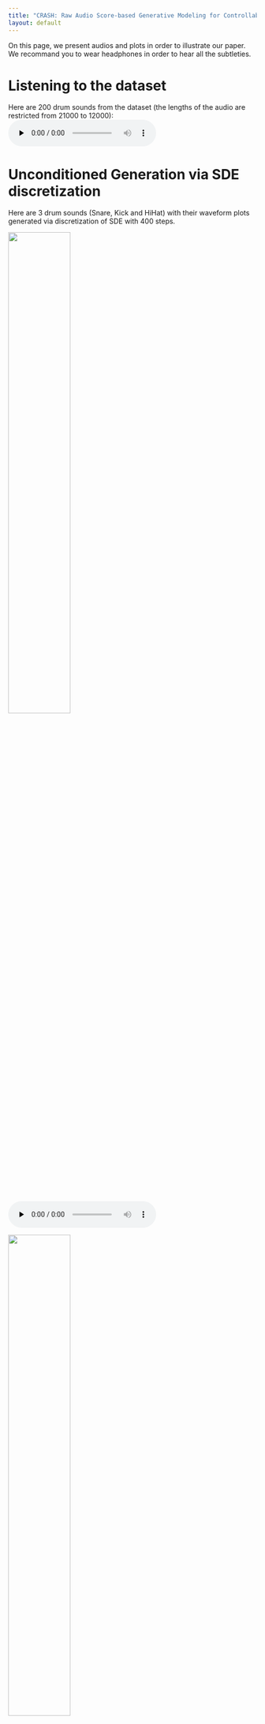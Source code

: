 ```yaml
---
title: "CRASH: Raw Audio Score-based Generative Modeling for Controllable High-resolution Drum Sound Synthesis"
layout: default
---
```


On this page, we present audios and plots in order to illustrate our paper. We recommand you to wear headphones in order to hear all the subtleties.
# Listening to the dataset
Here are 200 drum sounds from the dataset (the lengths of the audio are restricted from 21000 to 12000):
<audio controls preload="none" src="{{ site.baseurl }}/assets/audio/200_drums_train_set.wav" type="audio/wav"> </audio>

# Unconditioned Generation via SDE discretization

Here are 3 drum sounds (Snare, Kick and HiHat) with their waveform plots generated via discretization of SDE with 400 steps.

<img src="{{ site.baseurl }}/assets/images/snare_1.png"
                    alt="" width="50%" height="50%"> 

<audio controls preload="none" src="{{ site.baseurl }}/assets/audio/snare_1.wav" type="audio/wav"> </audio>

<img src="{{ site.baseurl }}/assets/images/kick_2.png"
                    alt="" width="50%" height="50%"> 

<audio controls preload="none" src="{{ site.baseurl }}/assets/audio/kick_2.wav" type="audio/wav"> </audio>

<img src="{{ site.baseurl }}/assets/images/hat_1.png"
                    alt="" width="50%" height="50%"> 

<audio controls preload="none" src="{{ site.baseurl }}/assets/audio/hat_1.wav" type="audio/wav"> </audio>



Here are 200 drum sounds generated via ODE discretization (sub-VP-1_1 schedule and 400 steps of discretization): 

<audio controls preload="none" src="{{ site.baseurl }}/assets/audio/200_generated_drums.wav" type="audio/wav"> </audio>

We remark that the generated samples are less diverse than in the original dataset. This is not dramatic
because the most interesting applications are in the domain of interactive sound design.
# Interpolations in the latent space x(T) via ODE discretization

Here is a schema to explain the interpolation process:

<img src="{{ site.baseurl }}/assets/images/interpolation_schema.png"
                    alt="" width="50%" height="50%"> 

We provide the associated sounds:

The HiHat (x1): <audio controls preload="none" src="{{ site.baseurl }}/assets/audio/interpolations/interpolation_1_hat.wav" type="audio/wav"></audio>, The snare (x2): <audio controls preload="none" src="{{ site.baseurl }}/assets/audio/interpolations/interpolation_1_snare.wav" type="audio/wav"></audio>

The associated noises (be careful if you are wearing headphones, it might be loud!): <audio controls preload="none" src="{{ site.baseurl }}/assets/audio/interpolations/interpolation_1_noise_hat.wav" type="audio/wav"></audio>, <audio controls preload="none" src="{{ site.baseurl }}/assets/audio/interpolations/interpolation_1_noise_snare.wav" type="audio/wav"></audio>

The interpolations (the first and the last one are the reconstruction of the 2 original sounds): <audio controls preload="none" src="{{ site.baseurl }}/assets/audio/interpolations/interpolation_1_0.wav" type="audio/wav"></audio><audio controls preload="none" src="{{ site.baseurl }}/assets/audio/interpolations/interpolation_1_1.wav" type="audio/wav"></audio><audio controls preload="none" src="{{ site.baseurl }}/assets/audio/interpolations/interpolation_1_2.wav" type="audio/wav"></audio><audio controls preload="none" src="{{ site.baseurl }}/assets/audio/interpolations/interpolation_1_3.wav" type="audio/wav"></audio><audio controls preload="none" src="{{ site.baseurl }}/assets/audio/interpolations/interpolation_1_4.wav" type="audio/wav"></audio><audio controls preload="none" src="{{ site.baseurl }}/assets/audio/interpolations/interpolation_1_5.wav" type="audio/wav"></audio><audio controls preload="none" src="{{ site.baseurl }}/assets/audio/interpolations/interpolation_1_6.wav" type="audio/wav"></audio><audio controls preload="none" src="{{ site.baseurl }}/assets/audio/interpolations/interpolation_1_7.wav" type="audio/wav"></audio><audio controls preload="none" src="{{ site.baseurl }}/assets/audio/interpolations/interpolation_1_8.wav" type="audio/wav"></audio><audio controls preload="none" src="{{ site.baseurl }}/assets/audio/interpolations/interpolation_1_9.wav" type="audio/wav"></audio><audio controls preload="none" src="{{ site.baseurl }}/assets/audio/interpolations/interpolation_1_10.wav" type="audio/wav"></audio>

Click here if you want to hear the 11 sounds in a row: <audio controls preload="none" src="{{ site.baseurl }}/assets/audio/interpolations/interpolation_1.wav" type="audio/wav"></audio>
## Second Interpolation
This is an interpolation between two kicks, you can see that the interpolation attenuates at different levels the "saturated vibration" of the second kick. Once again, we let you appreciate the quality of the reconstruction of the first and last sound.

Kick 1: <audio controls preload="none" src="{{ site.baseurl }}/assets/audio/interpolations/interpolation_2_kick_1.wav" type="audio/wav"></audio>, Kick 2: <audio controls preload="none" src="{{ site.baseurl }}/assets/audio/interpolations/interpolation_2_kick_2.wav" type="audio/wav"></audio>

Interpolations: <audio controls preload="none" src="{{ site.baseurl }}/assets/audio/interpolations/interpolation_2_0.wav" type="audio/wav"></audio><audio controls preload="none" src="{{ site.baseurl }}/assets/audio/interpolations/interpolation_2_1.wav" type="audio/wav"></audio><audio controls preload="none" src="{{ site.baseurl }}/assets/audio/interpolations/interpolation_2_2.wav" type="audio/wav"></audio><audio controls preload="none" src="{{ site.baseurl }}/assets/audio/interpolations/interpolation_2_3.wav" type="audio/wav"></audio><audio controls preload="none" src="{{ site.baseurl }}/assets/audio/interpolations/interpolation_2_4.wav" type="audio/wav"></audio><audio controls preload="none" src="{{ site.baseurl }}/assets/audio/interpolations/interpolation_2_5.wav" type="audio/wav"></audio><audio controls preload="none" src="{{ site.baseurl }}/assets/audio/interpolations/interpolation_2_6.wav" type="audio/wav"></audio><audio controls preload="none" src="{{ site.baseurl }}/assets/audio/interpolations/interpolation_2_7.wav" type="audio/wav"></audio><audio controls preload="none" src="{{ site.baseurl }}/assets/audio/interpolations/interpolation_2_8.wav" type="audio/wav"></audio><audio controls preload="none" src="{{ site.baseurl }}/assets/audio/interpolations/interpolation_2_9.wav" type="audio/wav"></audio><audio controls preload="none" src="{{ site.baseurl }}/assets/audio/interpolations/interpolation_2_10.wav" type="audio/wav"></audio>

Click here if you want to hear the 11 sounds in a row: <audio controls preload="none" src="{{ site.baseurl }}/assets/audio/interpolations/interpolation_2.wav" type="audio/wav"></audio>

<img src="{{ site.baseurl }}/assets/images/interpolation_2.png"
                    alt="" width="100%" height="100%"> 

# Inpainting

Imagine that you don't like a part of a drum sound, you can regenerate the desired part by fixing the part you like (readjusted with the accurate noise level at each step) during inference time. All the presented examples are from the test set. For each example, the first sound is the original sound and the following are inpainted versions.
## Kick Inpainting 1

<img src="{{ site.baseurl }}/assets/images/inpainting/kick_inpainting_orig.png"
                    alt="" width="40%" height="40%">  <audio controls preload="none" src="{{ site.baseurl }}/assets/audio/inpainting/kick_inpainting_orig.wav" type="audio/wav"></audio>

<img src="{{ site.baseurl }}/assets/images/inpainting/kick_inpainting_0.png"
                    alt="" width="100%" height="100%"> <audio controls preload="none" src="{{ site.baseurl }}/assets/audio/inpainting/kick_inpainting_0.wav" type="audio/wav"></audio><audio controls preload="none" src="{{ site.baseurl }}/assets/audio/inpainting/kick_inpainting_1.wav" type="audio/wav"></audio><audio controls preload="none" src="{{ site.baseurl }}/assets/audio/inpainting/kick_inpainting_2.wav" type="audio/wav"></audio>

<img src="{{ site.baseurl }}/assets/images/inpainting/kick_inpainting.png"
                    alt="" width="100%" height="100%"> <audio controls preload="none" src="{{ site.baseurl }}/assets/audio/inpainting/kick_inpainting_3.wav" type="audio/wav"></audio><audio controls preload="none" src="{{ site.baseurl }}/assets/audio/inpainting/kick_inpainting_4.wav" type="audio/wav"></audio><audio controls preload="none" src="{{ site.baseurl }}/assets/audio/inpainting/kick_inpainting_5.wav" type="audio/wav"></audio>

## Kick Inpainting 2

<img src="{{ site.baseurl }}/assets/images/inpainting/kick_2_inpainting_orig.png"
                    alt="" width="40%" height="40%"> <audio controls preload="none" src="{{ site.baseurl }}/assets/audio/inpainting/kick_2_inpainting_orig.wav" type="audio/wav"></audio>

<img src="{{ site.baseurl }}/assets/images/inpainting/kick_2_inpainting.png"
                    alt="" width="100%" height="100%"> <audio controls preload="none" src="{{ site.baseurl }}/assets/audio/inpainting/kick_2_inpainting_0.wav" type="audio/wav"></audio><audio controls preload="none" src="{{ site.baseurl }}/assets/audio/inpainting/kick_2_inpainting_1.wav" type="audio/wav"></audio><audio controls preload="none" src="{{ site.baseurl }}/assets/audio/inpainting/kick_2_inpainting_2.wav" type="audio/wav"></audio>

## Kick Inpainting 3

<img src="{{ site.baseurl }}/assets/images/inpainting/kick_3_inpainting_orig.png"
                    alt="" width="40%" height="40%"> <audio controls preload="none" src="{{ site.baseurl }}/assets/audio/inpainting/kick_3_inpainting_orig.wav" type="audio/wav"></audio>

<img src="{{ site.baseurl }}/assets/images/inpainting/kick_3_inpainting.png"
                    alt="" width="100%" height="100%"> <audio controls preload="none" src="{{ site.baseurl }}/assets/audio/inpainting/kick_3_inpainting_0.wav" type="audio/wav"></audio><audio controls preload="none" src="{{ site.baseurl }}/assets/audio/inpainting/kick_3_inpainting_1.wav" type="audio/wav"></audio><audio controls preload="none" src="{{ site.baseurl }}/assets/audio/inpainting/kick_3_inpainting_2.wav" type="audio/wav"></audio>

## Kick Inpainting 4

Note that if the original waveform is thick, the generated part is also thick.

<img src="{{ site.baseurl }}/assets/images/inpainting/kick_4_inpainting_orig.png"
                    alt="" width="40%" height="40%"> <audio controls preload="none" src="{{ site.baseurl }}/assets/audio/inpainting/kick_4_inpainting_orig.wav" type="audio/wav"></audio>

<img src="{{ site.baseurl }}/assets/images/inpainting/kick_4_inpainting.png"
                    alt="" width="100%" height="100%"> <audio controls preload="none" src="{{ site.baseurl }}/assets/audio/inpainting/kick_4_inpainting_0.wav" type="audio/wav"></audio><audio controls preload="none" src="{{ site.baseurl }}/assets/audio/inpainting/kick_4_inpainting_1.wav" type="audio/wav"></audio><audio controls preload="none" src="{{ site.baseurl }}/assets/audio/inpainting/kick_4_inpainting_2.wav" type="audio/wav"></audio>

## Kick Inpainting 5

<img src="{{ site.baseurl }}/assets/images/inpainting/kick_5_inpainting_orig.png"
                    alt="" width="40%" height="40%"> <audio controls preload="none" src="{{ site.baseurl }}/assets/audio/inpainting/kick_5_inpainting_orig.wav" type="audio/wav"></audio>

<img src="{{ site.baseurl }}/assets/images/inpainting/kick_5_inpainting.png"
                    alt="" width="100%" height="100%"> <audio controls preload="none" src="{{ site.baseurl }}/assets/audio/inpainting/kick_5_inpainting_0.wav" type="audio/wav"></audio><audio controls preload="none" src="{{ site.baseurl }}/assets/audio/inpainting/kick_5_inpainting_1.wav" type="audio/wav"></audio><audio controls preload="none" src="{{ site.baseurl }}/assets/audio/inpainting/kick_5_inpainting_2.wav" type="audio/wav"></audio>

## Snare Inpainting 1

<img src="{{ site.baseurl }}/assets/images/inpainting/snare_2_inpainting_orig.png"
                    alt="" width="40%" height="40%"> <audio controls preload="none" src="{{ site.baseurl }}/assets/audio/inpainting/snare_2_inpainting_orig.wav" type="audio/wav"></audio>

<img src="{{ site.baseurl }}/assets/images/inpainting/snare_2_inpainting.png"
                    alt="" width="100%" height="100%"> <audio controls preload="none" src="{{ site.baseurl }}/assets/audio/inpainting/snare_2_inpainting_0.wav" type="audio/wav"></audio><audio controls preload="none" src="{{ site.baseurl }}/assets/audio/inpainting/snare_2_inpainting_1.wav" type="audio/wav"></audio><audio controls preload="none" src="{{ site.baseurl }}/assets/audio/inpainting/snare_2_inpainting_2.wav" type="audio/wav"></audio>

## Snare Inpainting 2

<img src="{{ site.baseurl }}/assets/images/inpainting/snare_3_inpainting_orig.png"
                    alt="" width="40%" height="40%"> <audio controls preload="none" src="{{ site.baseurl }}/assets/audio/inpainting/snare_3_inpainting_orig.wav" type="audio/wav"></audio>

<img src="{{ site.baseurl }}/assets/images/inpainting/snare_3_inpainting.png"
                    alt="" width="100%" height="100%"> <audio controls preload="none" src="{{ site.baseurl }}/assets/audio/inpainting/snare_3_inpainting_0.wav" type="audio/wav"></audio><audio controls preload="none" src="{{ site.baseurl }}/assets/audio/inpainting/snare_3_inpainting_1.wav" type="audio/wav"></audio><audio controls preload="none" src="{{ site.baseurl }}/assets/audio/inpainting/snare_3_inpainting_2.wav" type="audio/wav"></audio>

## Snare Inpainting 3

<img src="{{ site.baseurl }}/assets/images/inpainting/clap_2_inpainting_orig.png"
                    alt="" width="40%" height="40%"> <audio controls preload="none" src="{{ site.baseurl }}/assets/audio/inpainting/clap_2_inpainting_orig.wav" type="audio/wav"></audio>

<img src="{{ site.baseurl }}/assets/images/inpainting/clap_2_inpainting.png"
                    alt="" width="100%" height="100%"> <audio controls preload="none" src="{{ site.baseurl }}/assets/audio/inpainting/clap_2_inpainting_0.wav" type="audio/wav"></audio><audio controls preload="none" src="{{ site.baseurl }}/assets/audio/inpainting/clap_2_inpainting_1.wav" type="audio/wav"></audio><audio controls preload="none" src="{{ site.baseurl }}/assets/audio/inpainting/clap_2_inpainting_2.wav" type="audio/wav"></audio>

## Snare Inpainting 4

<img src="{{ site.baseurl }}/assets/images/inpainting/inpainting_resonnant_orig.png"
                    alt="" width="40%" height="40%"> <audio controls preload="none" src="{{ site.baseurl }}/assets/audio/inpainting/inpainting_resonnant_orig.wav" type="audio/wav"></audio>

<img src="{{ site.baseurl }}/assets/images/inpainting/inpainting_resonnant.png"
                    alt="" width="100%" height="100%"> <audio controls preload="none" src="{{ site.baseurl }}/assets/audio/inpainting/inpainting_resonnant_0.wav" type="audio/wav"></audio><audio controls preload="none" src="{{ site.baseurl }}/assets/audio/inpainting/inpainting_resonnant_1.wav" type="audio/wav"></audio><audio controls preload="none" src="{{ site.baseurl }}/assets/audio/inpainting/inpainting_resonnant_2.wav" type="audio/wav"></audio>

# Obtaining Variations of a Sound by Noising it and Denoising it via SDE

Let's take a sound x(0) of the test set. We can noise it at a t level (associated to a value of σ): \\[ \mathbb{x}(t) = m(t) \mathbb{x}(0) + \sigma(t) \epsilon \\]
where Ɛ is an isotropic Gaussian 

Then, we perform SDE denoising from t to 0 and we obtain variations of the sound.

The more σ is big, the more the variations are diverse. 

## Cymbal Variations

The original: 

<img src="{{ site.baseurl }}/assets/images/variations/cymbal_variations_orig.png"
                    alt="" width="40%" height="40%"> <audio controls preload="none" src="{{ site.baseurl }}/assets/audio/variations/cymbal_variations_orig.wav" type="audio/wav"></audio>

For σ=0.1 and a VP schedule.

<img src="{{ site.baseurl }}/assets/images/variations/cymbal_variations_multiple.png"
                    alt="" width="100%" height="100%"> <audio controls preload="none" src="{{ site.baseurl }}/assets/audio/variations/cymbal_variations_0.wav" type="audio/wav"></audio><audio controls preload="none" src="{{ site.baseurl }}/assets/audio/variations/cymbal_variations_1.wav" type="audio/wav"></audio><audio controls preload="none" src="{{ site.baseurl }}/assets/audio/variations/cymbal_variations_2.wav" type="audio/wav"></audio><audio controls preload="none" src="{{ site.baseurl }}/assets/audio/variations/cymbal_variations_3.wav" type="audio/wav"></audio><audio controls preload="none" src="{{ site.baseurl }}/assets/audio/variations/cymbal_variations_4.wav" type="audio/wav"></audio>

All in a row:<audio controls preload="none" src="{{ site.baseurl }}/assets/audio/variations/cymbal_variations_multiple.wav" type="audio/wav"></audio>

## Snare Variations

The original: 

<img src="{{ site.baseurl }}/assets/images/variations/snare_variations_orig.png"
                    alt="" width="40%" height="40%"> <audio controls preload="none" src="{{ site.baseurl }}/assets/audio/variations/snare_variations_orig.wav" type="audio/wav"></audio>

For σ=0.1 and a VP schedule.

<img src="{{ site.baseurl }}/assets/images/variations/snare_variations_0.1.png"
                    alt="" width="100%" height="100%"> <audio controls preload="none" src="{{ site.baseurl }}/assets/audio/variations/snare_variations_0.1_0.wav" type="audio/wav"></audio><audio controls preload="none" src="{{ site.baseurl }}/assets/audio/variations/snare_variations_0.1_1.wav" type="audio/wav"></audio><audio controls preload="none" src="{{ site.baseurl }}/assets/audio/variations/snare_variations_0.1_2.wav" type="audio/wav"></audio><audio controls preload="none" src="{{ site.baseurl }}/assets/audio/variations/snare_variations_0.1_3.wav" type="audio/wav"></audio><audio controls preload="none" src="{{ site.baseurl }}/assets/audio/variations/snare_variations_0.1_4.wav" type="audio/wav"></audio>

All in a row:<audio controls preload="none" src="{{ site.baseurl }}/assets/audio/variations/snare_variations_0.1.wav" type="audio/wav"></audio>

For σ=0.2 and a VP schedule.

<img src="{{ site.baseurl }}/assets/images/variations/snare_variations_0.2.png"
                    alt="" width="100%" height="100%"> <audio controls preload="none" src="{{ site.baseurl }}/assets/audio/variations/snare_variations_0.2_0.wav" type="audio/wav"></audio><audio controls preload="none" src="{{ site.baseurl }}/assets/audio/variations/snare_variations_0.2_1.wav" type="audio/wav"></audio><audio controls preload="none" src="{{ site.baseurl }}/assets/audio/variations/snare_variations_0.2_2.wav" type="audio/wav"></audio><audio controls preload="none" src="{{ site.baseurl }}/assets/audio/variations/snare_variations_0.2_3.wav" type="audio/wav"></audio><audio controls preload="none" src="{{ site.baseurl }}/assets/audio/variations/snare_variations_0.2_4.wav" type="audio/wav"></audio>

All in a row:<audio controls preload="none" src="{{ site.baseurl }}/assets/audio/variations/snare_variations_0.2.wav" type="audio/wav"></audio>

For σ=0.4 and a VP schedule.

<img src="{{ site.baseurl }}/assets/images/variations/snare_variations_0.4.png"
                    alt="" width="100%" height="100%"> <audio controls preload="none" src="{{ site.baseurl }}/assets/audio/variations/snare_variations_0.4_0.wav" type="audio/wav"></audio><audio controls preload="none" src="{{ site.baseurl }}/assets/audio/variations/snare_variations_0.4_1.wav" type="audio/wav"></audio><audio controls preload="none" src="{{ site.baseurl }}/assets/audio/variations/snare_variations_0.4_2.wav" type="audio/wav"></audio><audio controls preload="none" src="{{ site.baseurl }}/assets/audio/variations/snare_variations_0.4_3.wav" type="audio/wav"></audio><audio controls preload="none" src="{{ site.baseurl }}/assets/audio/variations/snare_variations_0.4_4.wav" type="audio/wav"></audio>

All in a row:<audio controls preload="none" src="{{ site.baseurl }}/assets/audio/variations/snare_variations_0.4.wav" type="audio/wav"></audio>

For σ=0.7 and a VP schedule.

<img src="{{ site.baseurl }}/assets/images/variations/snare_variations_0.4.png"
                    alt="" width="100%" height="100%"> <audio controls preload="none" src="{{ site.baseurl }}/assets/audio/variations/snare_variations_0.7_0.wav" type="audio/wav"></audio><audio controls preload="none" src="{{ site.baseurl }}/assets/audio/variations/snare_variations_0.7_1.wav" type="audio/wav"></audio><audio controls preload="none" src="{{ site.baseurl }}/assets/audio/variations/snare_variations_0.7_2.wav" type="audio/wav"></audio><audio controls preload="none" src="{{ site.baseurl }}/assets/audio/variations/snare_variations_0.7_3.wav" type="audio/wav"></audio><audio controls preload="none" src="{{ site.baseurl }}/assets/audio/variations/snare_variations_0.7_4.wav" type="audio/wav"></audio>

All in a row:<audio controls preload="none" src="{{ site.baseurl }}/assets/audio/variations/snare_variations_0.7.wav" type="audio/wav"></audio>


# Class-Conditioning and Class-Mixing with a Classifier via ODE

We separately trained a noise-conditioned classifier to recognize the class of a sound at different noise levels σ. Then we can generate sounds from only one class and even mix them !

For instance, this is a cymbal from the test set:

<img src="{{ site.baseurl }}/assets/images/class/class_hat_orig.png"
                    alt="" width="40%" height="40%"><audio controls preload="none" src="{{ site.baseurl }}/assets/audio/class/class_hat_orig.wav" type="audio/wav">

When we use the forward ODE to obtain its latent representation and do the backward ODE with a kick-class constraint, we obtain a "kicky" version of it:

<img src="{{ site.baseurl }}/assets/images/class/class_hat_kick_converted.png"
                    alt="" width="40%" height="40%"><audio controls preload="none" src="{{ site.baseurl }}/assets/audio/class/class_hat_kick_converted.wav" type="audio/wav">

Now, here are the kick, snare and cymbal versions when running backward the constrained ODE starting from a random noise:

<img src="{{ site.baseurl }}/assets/images/class/kick_snare_hat_classifier.png"
                    alt="" width="100%" height="100%"><audio controls preload="none" src="{{ site.baseurl }}/assets/audio/class/kick_snare_hat_classifier.wav" type="audio/wav">

Here are the results of the class-mixing, with different weightings:

\\[ \lambda_\text{kick}=0, \lambda_\text{snare}=1, \lambda_\text{cymbal}=0 \\]
\\[ \lambda_\text{kick}=0.2, \lambda_\text{snare}=0.8, \lambda_\text{cymbal}=0 \\]
\\[ ... \\]
\\[ \lambda_\text{kick}=1, \lambda_\text{snare}=0, \lambda_\text{cymbal}=0 \\]
<img src="{{ site.baseurl }}/assets/images/class/class_mixing_5_steps.png"
                    alt="" width="100%" height="100%"><audio controls preload="none" src="{{ site.baseurl }}/assets/audio/class/class_mixing_5_steps.wav" type="audio/wav">


Now, we can operate a more subtle weighting in order to "snarify" a bit the kick:


\\[ \lambda_\text{kick}=0.95, \lambda_\text{snare}=0.05, \lambda_\text{cymbal}=0 \\]

<img src="{{ site.baseurl }}/assets/images/class/95_kick_5_snare.png"
                    alt="" width="40%" height="40%"><audio controls preload="none" src="{{ site.baseurl }}/assets/audio/class/95_kick_5_snare.wav" type="audio/wav">



\\[ \lambda_\text{kick}=0.9, \lambda_\text{snare}=0.1, \lambda_\text{cymbal}=0 \\]

<img src="{{ site.baseurl }}/assets/images/class/90_kick_10_snare.png"
                    alt="" width="40%" height="40%"><audio controls preload="none" src="{{ site.baseurl }}/assets/audio/class/90_kick_10_snare.wav" type="audio/wav">



\\[ \lambda_\text{kick}=0.85, \lambda_\text{snare}=0.15, \lambda_\text{cymbal}=0 \\]

<img src="{{ site.baseurl }}/assets/images/class/85_kick_15_snare.png"
                    alt="" width="40%" height="40%"><audio controls preload="none" src="{{ site.baseurl }}/assets/audio/class/85_kick_15_snare.wav" type="audio/wav">

# Obtaining Variations of a sound by Noising it and applying Class-Mixing Denoising via SDE

Like in the paragraph "Obtaining Variations of a Sound by Noising it and Denoising it via SDE", we add noise to our sound: \\[ \mathbb{x}(t) = m(t) \mathbb{x}(0) + \sigma(t) \epsilon \\]

Then, we denoise it with the class conditional SDE in order to orient the variations of the sound to a particular class or mix of classes:

## Cymbal

Original: 

<img src="{{ site.baseurl }}/assets/images/class/class_predictor_cymbal_orig.png"
                    alt="" width="40%" height="40%"> <audio controls preload="none" src="{{ site.baseurl }}/assets/audio/class/class_predictor_cymbal_orig.wav" type="audio/wav"></audio>

Variations with σ=0.5 in the snare class:

<img src="{{ site.baseurl }}/assets/images/class/class_predictor_cymbal_100_snare_0.5_multiple.png"
                    alt="" width="100%" height="100%"> <audio controls preload="none" src="{{ site.baseurl }}/assets/audio/class/class_predictor_cymbal_100_snare_0.5_multiple_0.wav" type="audio/wav"></audio><audio controls preload="none" src="{{ site.baseurl }}/assets/audio/class/class_predictor_cymbal_100_snare_0.5_multiple_1.wav" type="audio/wav"></audio><audio controls preload="none" src="{{ site.baseurl }}/assets/audio/class/class_predictor_cymbal_100_snare_0.5_multiple_2.wav" type="audio/wav"></audio><audio controls preload="none" src="{{ site.baseurl }}/assets/audio/class/class_predictor_cymbal_100_snare_0.5_multiple_3.wav" type="audio/wav"></audio><audio controls preload="none" src="{{ site.baseurl }}/assets/audio/class/class_predictor_cymbal_100_snare_0.5_multiple_4.wav" type="audio/wav"></audio>

All in a row: <audio controls preload="none" src="{{ site.baseurl }}/assets/audio/class/class_predictor_cymbal_100_snare_0.5_multiple.wav" type="audio/wav"></audio>

Another variation

<img src="{{ site.baseurl }}/assets/images/class/class_predictor_cymbal_100_snare_0.5.png"
                    alt="" width="40%" height="40%"> <audio controls preload="none" src="{{ site.baseurl }}/assets/audio/class/class_predictor_cymbal_100_snare_0.5.wav" type="audio/wav"></audio>

Another with σ=0.6 in the snare class:

<img src="{{ site.baseurl }}/assets/images/class/class_predictor_cymbal_100_snare_0.6.png"
                    alt="" width="40%" height="40%"> <audio controls preload="none" src="{{ site.baseurl }}/assets/audio/class/class_predictor_cymbal_100_snare_0.6.wav" type="audio/wav"></audio>

## From HiHat to Kick

Original: 

<img src="{{ site.baseurl }}/assets/images/class/class_predictor_hat_100_snare_0.6_orig.png"
                    alt="" width="40%" height="40%"> <audio controls preload="none" src="{{ site.baseurl }}/assets/audio/class/class_predictor_hat_100_snare_0.6_orig.wav" type="audio/wav"></audio>

One variation with σ=0.6 in the kick class:

<img src="{{ site.baseurl }}/assets/images/class/class_predictor_hat_100_snare_0.6_0.png"
                    alt="" width="40%" height="40%"> <audio controls preload="none" src="{{ site.baseurl }}/assets/audio/class/class_predictor_hat_100_snare_0.6_0.wav" type="audio/wav"></audio>

It seems that the model keeps the length, the shape and the percussive aspect of the sound.

## From Kick to Snare

Original: 

<img src="{{ site.baseurl }}/assets/images/class/class_predictor_kick_100_snare_0.95_orig.png"
                    alt="" width="40%" height="40%"> <audio controls preload="none" src="{{ site.baseurl }}/assets/audio/class/class_predictor_kick_100_snare_0.95_orig.wav" type="audio/wav"></audio>

It is difficult to change the class of a kick because of its thin and low frequency waveform even with σ=0.95

When trying to change a kick to a snare, it makes the sound a bit higher

<img src="{{ site.baseurl }}/assets/images/class/class_predictor_kick_100_snare_0.95.png"
                    alt="" width="40%" height="40%"> <audio controls preload="none" src="{{ site.baseurl }}/assets/audio/class/class_predictor_kick_100_snare_0.95.wav" type="audio/wav"></audio>

## Mixing the classes from a Snare

The Snare is here noised at the level σ=0.8. Then we show the effect of differents weightings of the classes:

Original:

<img src="{{ site.baseurl }}/assets/images/class/class_predictor_snare_50_kick_50_snare_0.8_orig.png"
                    alt="" width="40%" height="40%"> <audio controls preload="none" src="{{ site.baseurl }}/assets/audio/class/class_predictor_snare_50_kick_50_snare_0.8_orig.wav" type="audio/wav"></audio>


\\[ \lambda_\text{kick}=0.0, \lambda_\text{snare}=0.05, \lambda_\text{cymbal}=0.95 \\]

<img src="{{ site.baseurl }}/assets/images/class/class_predictor_snare_5_hat_95_snare_0.8.png"
                    alt="" width="40%" height="40%"><audio controls preload="none" src="{{ site.baseurl }}/assets/audio/class/class_predictor_snare_5_hat_95_snare_0.8.wav" type="audio/wav">

\\[ \lambda_\text{kick}=0.8, \lambda_\text{snare}=0.2, \lambda_\text{cymbal}=0 \\]

<img src="{{ site.baseurl }}/assets/images/class/class_predictor_snare_20_kick_80_snare_0.8.png"
                    alt="" width="40%" height="40%"><audio controls preload="none" src="{{ site.baseurl }}/assets/audio/class/class_predictor_snare_20_kick_80_snare_0.8.wav" type="audio/wav">

\\[ \lambda_\text{kick}=0.5, \lambda_\text{snare}=0.5, \lambda_\text{cymbal}=0 \\]

<img src="{{ site.baseurl }}/assets/images/class/class_predictor_snare_50_kick_50_snare_0.8.png"
                    alt="" width="40%" height="40%"><audio controls preload="none" src="{{ site.baseurl }}/assets/audio/class/class_predictor_snare_50_kick_50_snare_0.8.wav" type="audio/wav">


<img src="{{ site.baseurl }}/assets/images/class/class_predictor_snare_50_kick_50_snare_0.8_2.png"
                    alt="" width="40%" height="40%"><audio controls preload="none" src="{{ site.baseurl }}/assets/audio/class/class_predictor_snare_50_kick_50_snare_0.8_2.wav" type="audio/wav">


